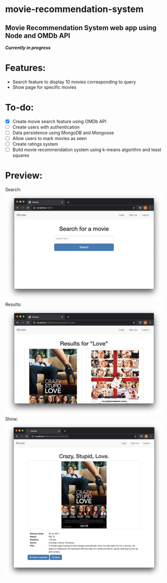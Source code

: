 # movie-recommendation-system
Movie Recommendation System web app using Node and OMDb API
--- 
***Currently in progress***

# Features:
- Search feature to display 10 movies corresponding to query    
- Show page for specific movies

# To-do:
- [x] Create movie search feature using OMDb API
- [ ] Create users with authentication
- [ ] Data persistence using MongoDB and Mongoose
- [ ] Allow users to mark movies as seen
- [ ] Create ratings system
- [ ] Build movie recommendation system using k-means algorithm and least squares

# Preview:
Search: 
![Search](./preview/search.png)
Results:    
![Results](./preview/results.png)
Show:
![Show](./preview/show.png)
